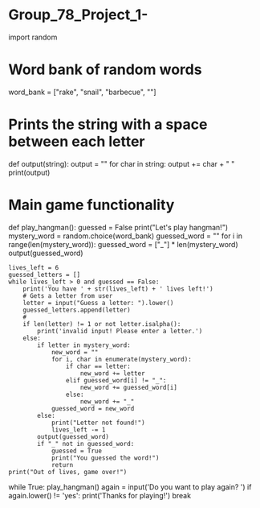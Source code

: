 # Group_78_Project_1-
import random

# Word bank of random words
word_bank = ["rake", "snail", "barbecue", ""]

# Prints the string with a space between each letter
def output(string):
    output = ""
    for char in string:
        output += char + " "
    print(output)


# Main game functionality
def play_hangman():
    guessed = False
    print("Let's play hangman!")
    mystery_word = random.choice(word_bank)
    guessed_word = ""
    for i in range(len(mystery_word)):
       guessed_word = ["_"] * len(mystery_word)
    output(guessed_word)
    
    lives_left = 6
    guessed_letters = []
    while lives_left > 0 and guessed == False:
        print('You have ' + str(lives_left) + ' lives left!')
        # Gets a letter from user
        letter = input("Guess a letter: ").lower()
        guessed_letters.append(letter)
        # 
        if len(letter) != 1 or not letter.isalpha():
            print('invalid input! Please enter a letter.')
        else:
            if letter in mystery_word:
                new_word = ""
                for i, char in enumerate(mystery_word):
                    if char == letter:
                        new_word += letter
                    elif guessed_word[i] != "_":
                        new_word += guessed_word[i]
                    else:
                        new_word += "_"
                guessed_word = new_word
            else:
                print("Letter not found!")
                lives_left -= 1
            output(guessed_word)
            if "_" not in guessed_word:
                guessed = True
                print("You guessed the word!")
                return
    print("Out of lives, game over!")
    
    
while True:
    play_hangman()
    again = input('Do you want to play again? ')
    if again.lower() != 'yes':
        print('Thanks for playing!')
        break
